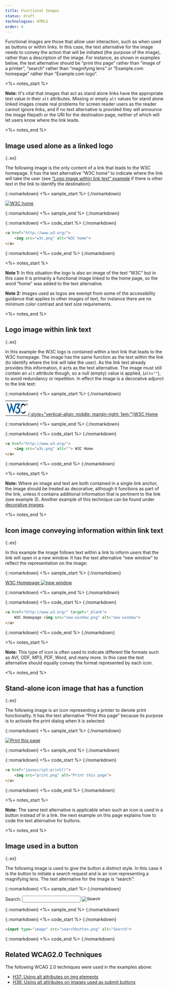 ```yaml
---
title: Functional Images
status: draft
technologies: HTML5
order: 4
---
```


Functional images are those that allow user interaction, such as when used as buttons or within links. In this case, the text alternative for the image needs to convey the action that will be initiated (the purpose of the image), rather than a description of the image. For instance, as shown in examples below, the text alternative should be “print this page” rather than “image of a printer”, “search” rather than “magnifying lens” or “Example.com homepage” rather than “Example.com logo”.

<%= notes_start %>

**Note:** It's vital that images that act as stand alone links have the
appropriate text value in their `alt` attributes. Missing or empty
`alt` values for stand alone linked images create real problems for
screen reader users as the reader cannot ignore links, and if no text
alternative is provided they will announce the image filepath or the URI
for the destination page, neither of which will let users know where the
link leads.

<%= notes_end %>

## Image used alone as a linked logo
{:.ex}

The following image is the only content of a link that leads to the W3C
homepage. It has the text alternative “W3C home” to indicate where the
link will take the user (see [“Logo image within link text” example](#logo-image-within-link-text) if there is other text in the
link to identify the destination):

{::nomarkdown}
<%= sample_start %>
{:/nomarkdown}

[![W3C home](w3c.png)](http://www.w3.org/)

{::nomarkdown}
<%= sample_end %>
{:/nomarkdown}

{::nomarkdown}
<%= code_start %>
{:/nomarkdown}

~~~ html
<a href="http://www.w3.org/">
	<img src="w3c.png" alt="W3C home">
</a>
~~~

{::nomarkdown}
<%= code_end %>
{:/nomarkdown}

<%= notes_start %>

**Note 1:** In this situation the logo is also an image of the text
“W3C” but in this case it is primarily a functional image linked to the
home page, so the word “home” was added to the text alternative.

**Note 2:** Images used as logos are exempt from some of the
accessibility guidance that applies to other images of text, for
instance there are no minimum color contrast and text size requirements.

<%= notes_end %>

## Logo image within link text
{:.ex}

In this example the W3C logo is contained within a text link that leads
to the W3C homepage. The image has the same function as the text within
the link (to identify where the link will take the user). As the link
text already provides this information, it acts as the text alternative.
The image must still contain an `alt` attribute though, so a null
(empty) value is applied, (`alt=""`), to avoid redundancy or repetition.
In effect the image is a decorative adjunct to the link text:

{::nomarkdown}
<%= sample_start %>
{:/nomarkdown}

[![](../img/w3c.png){:style="vertical-align: middle; margin-right: 1em;"}W3C Home](http://www.w3.org/)

{::nomarkdown}
<%= sample_end %>
{:/nomarkdown}

{::nomarkdown}
<%= code_start %>
{:/nomarkdown}

~~~ html
<a href="http://www.w3.org/">
	<img src="w3c.png" alt=""> W3C Home
</a>
~~~

{::nomarkdown}
<%= code_end %>
{:/nomarkdown}

<%= notes_start %>

**Note:** Where an image and text are both contained in a single link
anchor, the image should be treated as decorative, although it functions
as part of the link, unless it contains additional information that is
pertinent to the link (see example 3). Another example of this technique
can be found under [decorative images](../decorative/).

<%= notes_end %>

## Icon image conveying information within link text
{:.ex}

In this example the image follows text within a link to inform users
that the link will open in a new window. It has the text alternative
“new window” to reflect the representation on the image:

{::nomarkdown}
<%= sample_start %>
{:/nomarkdown}

[W3C Homepage ![new window](new-window.png)](http://www.w3.org/)

{::nomarkdown}
<%= sample_end %>
{:/nomarkdown}

{::nomarkdown}
<%= code_start %>
{:/nomarkdown}

~~~ html
<a href="http://www.w3.org/" target="_blank">
	W3C Homepage <img src="new-window.png" alt="new window">
</a>
~~~

{::nomarkdown}
<%= code_end %>
{:/nomarkdown}

<%= notes_start %>

**Note:** This type of icon is often used to indicate different file formats such as AVI, ODF, MP3, PDF, Word, and many more. In this case the text alternative should equally convey the format represented by each icon.

<%= notes_end %>

## Stand-alone icon image that has a function
{:.ex}

The following image is an icon representing a printer to denote print functionality. It has the text alternative “Print this page” because its purpose is to activate the print dialog when it is selected:

{::nomarkdown}
<%= sample_start %>
{:/nomarkdown}

[![Print this page](print.png)](javascript:print())

{::nomarkdown}
<%= sample_end %>
{:/nomarkdown}

{::nomarkdown}
<%= code_start %>
{:/nomarkdown}

~~~ html
<a href="javascript:print()">
	<img src="print.png" alt="Print this page">
</a>
~~~

{::nomarkdown}
<%= code_end %>
{:/nomarkdown}

<%= notes_start %>

**Note:** The same text alternative is applicable when such an icon is used in a button instead of in a link. the next example on this page explains how to code the text alternative for buttons.

<%= notes_end %>

## Image used in a button
{:.ex}

The following image is used to give the button a distinct style. In this
case it is the button to initiate a search request and is an icon
representing a magnifying lens. The text alternative for the image is
“search”:

{::nomarkdown}
<%= sample_start %>
{:/nomarkdown}

<form action="#" method="post">
  <p>
    <label for="search" style="vertical-align: middle; display:inline-block;">Search:</label>
    <input name="search" id="search" type="text" style="vertical-align: middle; display:inline-block;">
    <input name="submit" src="../../img/searchbutton.png" alt="Search" type="image" style="vertical-align: middle; display:inline-block;">
  </p>
</form>

{::nomarkdown}
<%= sample_end %>
{:/nomarkdown}

{::nomarkdown}
<%= code_start %>
{:/nomarkdown}

~~~ html
<input type="image" src="searchbutton.png" alt="Search">
~~~

{::nomarkdown}
<%= code_end %>
{:/nomarkdown}

## Related WCAG2.0 Techniques

The following WCAG 2.0 techniques were used in the examples above:

-   [H37: Using alt attributes on img elements](http://www.w3.org/TR/2012/NOTE-WCAG20-TECHS-20120103/H37.html)
-   [H36: Using alt attributes on images used as submit buttons](http://www.w3.org/TR/2012/NOTE-WCAG20-TECHS-20120103/H36.html)
